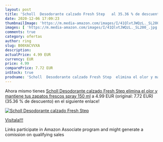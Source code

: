 ```yaml
---
layout: post
title: 'Scholl  Desodorante calzado Fresh Step   al 35.36 % de descuento'
date: 2020-12-06 17:09:23
thumbnailImage: 'https://m.media-amazon.com/images/I/41QlvtJWQzL._SL200_.jpg'
images: [ 'https://m.media-amazon.com/images/I/41QlvtJWQzL._SL200_.jpg' ]
comments: true
category: ofertas
author: ring
slug: B00XACVVXA
description:
actualPrice: 4.99 EUR
currency: EUR
price: 4.99
comparePrice: 7.72 EUR
inStock: true
prodname: 'Scholl  Desodorante calzado Fresh Step  elimina el olor y mantiene tus zapatos frescos  spray  150 ml'
---
```


Ahora mismo tienes [Scholl  Desodorante calzado Fresh Step  elimina el olor y mantiene tus zapatos frescos  spray  150 ml](https://www.amazon.es/dp/B00XACVVXA/?tag=tolees-21) a 4.99 EUR (original: 7.72 EUR) (35.36 %  de descuento) en el siguiente enlace!

[![Scholl  Desodorante calzado Fresh Step  ](https://m.media-amazon.com/images/I/41QlvtJWQzL._SL200_.jpg)](https://www.amazon.es/dp/B00XACVVXA/?tag=tolees-21)

[Visítala!!!](https://www.amazon.es/dp/B00XACVVXA/?tag=tolees-21)

Links participate in Amazon Associate program and might generate a comission on qualifying sales
